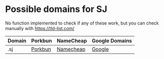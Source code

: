 # Possible domains for SJ

No function implemented to check if any of these work, but you can check manually with https://tld-list.com/

| Domain | Porkbun | NameCheap | Google Domains |
|---|---|---|---|
| .sj | [Porkbun](https://porkbun.com/checkout/search?prb=e814663da1&tlds=&idnLanguage=&search=search&q=.sj) | [Namecheap](https://www.namecheap.com/domains/registration/results/?domain=.sj) | [Google](https://domains.google.com/registrar/search?searchTerm=.sj) |
